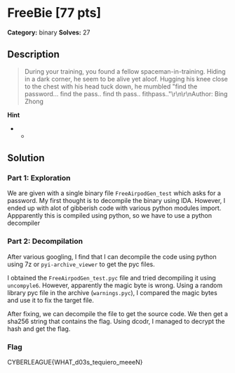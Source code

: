 # FreeBie [77 pts]

**Category:** binary
**Solves:** 27

## Description
>During your training, you found a fellow spaceman-in-training. Hiding in a dark corner, he seem to be alive yet aloof. Hugging his knee close to the chest with his head tuck down, he mumbled "find the password... find the pass.. find th pass.. fithpass.."\r\n\r\nAuthor: Bing Zhong

**Hint**
* -

## Solution

### Part 1: Exploration
We are given with a single binary file `FreeAirpodGen_test` which asks for a password.
My first thought is to decompile the binary using IDA. However, I ended up with alot of gibberish code with various python modules import. Appparently this is compiled using python, so we have to use a python decompiler

### Part 2: Decompilation
After various googling, I find that I can decompile the code using python using 7z or `pyi-archive_viewer` to get the pyc files.

I obtained the `FreeAirpodGen_test.pyc` file and tried decompiling it using `uncompyle6`. However, apparently the magic byte is wrong. Using a random library pyc file in the archive (`warnings.pyc`), I compared the magic bytes and use it to fix the target file.

After fixing, we can decompile the file to get the source code. We then get a sha256 string that contains the flag. Using dcodr, I managed to decrypt the hash and get the flag.

### Flag
CYBERLEAGUE{WHAT_d03s_tequiero_meeeN}
